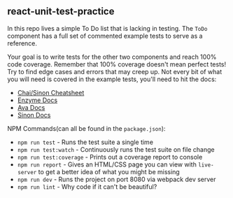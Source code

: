 ## react-unit-test-practice

In this repo lives a simple To Do list that is lacking in testing. The `ToDo` component has a full set of commented example tests to serve as a reference.

Your goal is to write tests for the other two components and reach 100% code coverage. Remember that 100% coverage doesn't mean perfect tests! Try to find edge cases and errors that may creep up. Not every bit of what you will need is covered in the example tests, you'll need to hit the docs:

* [Chai/Sinon Cheatsheet](https://gist.github.com/yoavniran/1e3b0162e1545055429e#sinon)
* [Enzyme Docs](http://airbnb.io/enzyme/docs/api/)
* [Ava Docs](https://github.com/avajs/ava)
* [Sinon Docs](http://sinonjs.org/docs/)

NPM Commands(can all be found in the `package.json`):
* `npm run test` - Runs the test suite a single time
* `npm run test:watch` - Continuously runs the test suite on file change
* `npm run test:coverage` - Prints out a coverage report to console
* `npm run report` - Gives an HTML/CSS page you can view with `live-server` to get a better idea of what you might be missing
* `npm run dev` - Runs the project on port 8080 via webpack dev server
* `npm run lint` - Why code if it can't be beautiful?